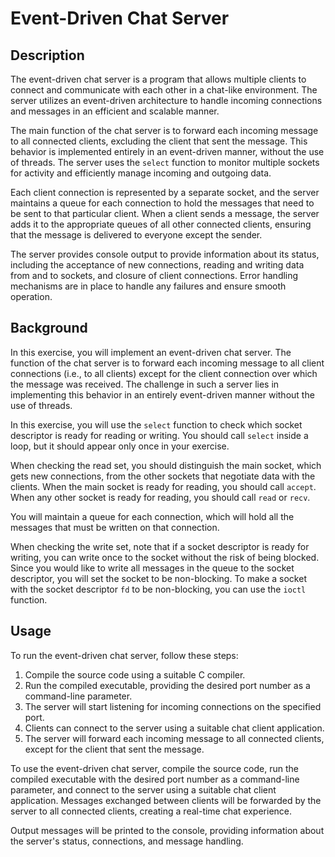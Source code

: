 # Event-Driven Chat Server

## Description

The event-driven chat server is a program that allows multiple clients to connect and communicate with each other in a chat-like environment. The server utilizes an event-driven architecture to handle incoming connections and messages in an efficient and scalable manner.

The main function of the chat server is to forward each incoming message to all connected clients, excluding the client that sent the message. This behavior is implemented entirely in an event-driven manner, without the use of threads. The server uses the `select` function to monitor multiple sockets for activity and efficiently manage incoming and outgoing data.

Each client connection is represented by a separate socket, and the server maintains a queue for each connection to hold the messages that need to be sent to that particular client. When a client sends a message, the server adds it to the appropriate queues of all other connected clients, ensuring that the message is delivered to everyone except the sender.

The server provides console output to provide information about its status, including the acceptance of new connections, reading and writing data from and to sockets, and closure of client connections. Error handling mechanisms are in place to handle any failures and ensure smooth operation.

## Background

In this exercise, you will implement an event-driven chat server. The function of the chat server is to forward each incoming message to all client connections (i.e., to all clients) except for the client connection over which the message was received. The challenge in such a server lies in implementing this behavior in an entirely event-driven manner without the use of threads.

In this exercise, you will use the `select` function to check which socket descriptor is ready for reading or writing. You should call `select` inside a loop, but it should appear only once in your exercise.

When checking the read set, you should distinguish the main socket, which gets new connections, from the other sockets that negotiate data with the clients. When the main socket is ready for reading, you should call `accept`. When any other socket is ready for reading, you should call `read` or `recv`.

You will maintain a queue for each connection, which will hold all the messages that must be written on that connection.

When checking the write set, note that if a socket descriptor is ready for writing, you can write once to the socket without the risk of being blocked. Since you would like to write all messages in the queue to the socket descriptor, you will set the socket to be non-blocking. To make a socket with the socket descriptor `fd` to be non-blocking, you can use the `ioctl` function.

## Usage

To run the event-driven chat server, follow these steps:

1. Compile the source code using a suitable C compiler.
2. Run the compiled executable, providing the desired port number as a command-line parameter.
3. The server will start listening for incoming connections on the specified port.
4. Clients can connect to the server using a suitable chat client application.
5. The server will forward each incoming message to all connected clients, except for the client that sent the message.

To use the event-driven chat server, compile the source code, run the compiled executable with the desired port number as a command-line parameter, and connect to the server using a suitable chat client application. Messages exchanged between clients will be forwarded by the server to all connected clients, creating a real-time chat experience. 


Output messages will be printed to the console, providing information about the server's status, connections, and message handling.



